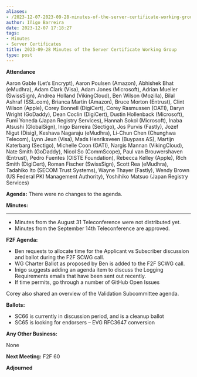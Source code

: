 ```yaml
---
aliases:
- /2023-12-07-2023-09-28-minutes-of-the-server-certificate-working-group/
author: Iñigo Barreira
date: 2023-12-07 17:18:27
tags:
- Minutes
- Server Certificates
title: 2023-09-28 Minutes of the Server Certificate Working Group
type: post
---
```


**Attendance**

Aaron Gable (Let’s Encrypt), Aaron Poulsen (Amazon), Abhishek Bhat (eMudhra), Adam Clark (Visa), Adam Jones (Microsoft), Adrian Mueller (SwissSign), Andrea Holland (VikingCloud), Ben Wilson (Mozilla), Bilal Ashraf (SSL.com), Brianca Martin (Amazon), Bruce Morton (Entrust), Clint Wilson (Apple), Corey Bonnell (DigiCert), Corey Rasmussen (OATI), Daryn Wright (GoDaddy), Dean Coclin (DigiCert), Dustin Hollenback (Microsoft), Fumi Yoneda (Japan Registry Services), Hannah Sokol (Microsoft), Inaba Atsushi (GlobalSign), Inigo Barreira (Sectigo), Jos Purvis (Fastly), Jozef Nigut (Disig), Keshava Nagaraju (eMudhra), Li-Chun Chen (Chunghwa Telecom), Lynn Jeun (Visa), Mads Henriksveen (Buypass AS), Martijn Katerbarg (Sectigo), Michelle Coon (OATI), Nargis Mannan (VikingCloud), Nate Smith (GoDaddy), Nicol So (CommScope), Paul van Brouwershaven (Entrust), Pedro Fuentes (OISTE Foundation), Rebecca Kelley (Apple), RIch Smith (DigiCert), Roman Fischer (SwissSign), Scott Rea (eMudhra), Tadahiko Ito (SECOM Trust Systems), Wayne Thayer (Fastly), Wendy Brown (US Federal PKI Management Authority), Yoshihiko Matsuo (Japan Registry Services)

**Agenda:** There were no changes to the agenda.

**Minutes:**

****

- Minutes from the August 31 Teleconference were not distributed yet.
- Minutes from the September 14th Teleconference are approved.

**F2F Agenda:**

- Ben requests to allocate time for the Applicant vs Subscriber discussion and ballot during the F2F SCWG call.
- WG Charter Ballot as proposed by Ben is added to the F2F SCWG call.
- Inigo suggests adding an agenda item to discuss the Logging Requirements emails that have been sent out recently.
- If time permits, go through a number of GitHub Open Issues

Corey also shared an overview of the Validation Subcommittee agenda.

**Ballots:**

- SC66 is currently in discussion period, and is a cleanup ballot
- SC65 is looking for endorsers – EVG RFC3647 conversion

**Any Other Business:**

None

**Next Meeting:** F2F 60

**Adjourned**
